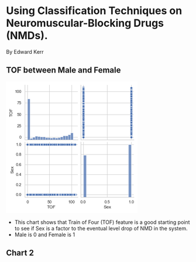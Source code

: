 # Using Classification Techniques on Neuromuscular-Blocking Drugs (NMDs).
By Edward Kerr

## TOF between Male and Female
![Pairplot of NMD of the Train of Four vs Sex](https://github.com/Silver-Swan/Classification_Flex_Metis/blob/main/Pictures/NMD_Sex_TOF_pairplot_training.png)
- This chart shows that Train of Four (TOF) feature is a good starting point to see if Sex is a factor to the eventual level drop of NMD in the system.
- Male is 0 and Female is 1
## Chart 2
